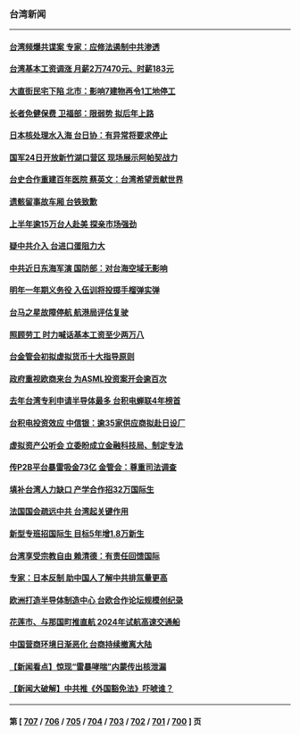 ### 台湾新闻
---
#### [台湾频爆共谍案 专家：应修法遏制中共渗透](../../pages/ncid1349361/n14069327.md) 
#### [台湾基本工资调涨 月薪2万7470元、时薪183元](../../pages/ncid1349361/n14069482.md) 
#### [大直街民宅下陷 北市：影响7建物再令1工地停工](../../pages/ncid1349361/n14069492.md) 
#### [长者免健保费 卫福部：限弱势 拟后年上路](../../pages/ncid1349361/n14068967.md) 
#### [日本核处理水入海 台日协：有异常将要求停止](../../pages/ncid1349361/n14068922.md) 
#### [国军24日开放新竹湖口营区 现场展示阿帕契战力](../../pages/ncid1349361/n14068926.md) 
#### [台史合作重建百年医院 蔡英文：台湾希望贡献世界](../../pages/ncid1349361/n14068930.md) 
#### [遗骸留事故车厢 台铁致歉](../../pages/ncid1349361/n14068932.md) 
#### [上半年逾15万台人赴美 探亲市场强劲](../../pages/ncid1349361/n14068927.md) 
#### [疑中共介入 台进口蛋阻力大](../../pages/ncid1349361/n14068919.md) 
#### [中共近日东海军演 国防部：对台海空域无影响](../../pages/ncid1349361/n14068925.md) 
#### [明年一年期义务役 入伍训将投掷手榴弹实弹](../../pages/ncid1349361/n14068923.md) 
#### [台马之星故障停航 航港局评估复驶](../../pages/ncid1349361/n14068936.md) 
#### [照顾劳工 时力喊话基本工资至少两万八](../../pages/ncid1349361/n14068939.md) 
#### [台金管会初拟虚拟货币十大指导原则](../../pages/ncid1349361/n14068905.md) 
#### [政府重视欧商来台 为ASML投资案开会逾百次](../../pages/ncid1349361/n14068910.md) 
#### [去年台湾专利申请半导体最多 台积电蝉联4年榜首](../../pages/ncid1349361/n14068911.md) 
#### [台积电投资效应 中信银：逾35家供应商拟赴日设厂](../../pages/ncid1349361/n14068914.md) 
#### [虚拟资产公听会 立委盼成立金融科技局、制定专法](../../pages/ncid1349361/n14068907.md) 
#### [传P2B平台暴雷吸金73亿 金管会：尊重司法调查](../../pages/ncid1349361/n14068854.md) 
#### [填补台湾人力缺口 产学合作招32万国际生](../../pages/ncid1349361/n14068855.md) 
#### [法国国会疏远中共 台湾起关键作用](../../pages/ncid1349361/n14068832.md) 
#### [新型专班招国际生 目标5年增1.8万新生](../../pages/ncid1349361/n14068839.md) 
#### [台湾享受宗教自由 赖清德：有责任回馈国际](../../pages/ncid1349361/n14068768.md) 
#### [专家：日本反制 助中国人了解中共排氚量更高](../../pages/ncid1349361/n14068696.md) 
#### [欧洲打造半导体制造中心 台欧合作论坛规模创纪录](../../pages/ncid1349361/n14068738.md) 
#### [花莲市、与那国町推直航 2024年试航高速交通船](../../pages/ncid1349361/n14068713.md) 
#### [中国营商环境日渐恶化 台商持续撤离大陆](../../pages/ncid1349361/n14068029.md) 
#### [【新闻看点】惊现“雷暴哮喘”内蒙传出核泄漏](../../pages/ncid1349361/n14068227.md) 
#### [【新闻大破解】中共推《外国豁免法》吓唬谁？](../../pages/ncid1349361/n14068257.md) 

---
#### 第 [ [707](./707.md) / [706](./706.md) / [705](./705.md) / [704](./704.md) / [703](./703.md) / [702](./702.md) / [701](./701.md) / [700](./700.md) ] 页
